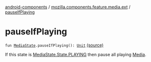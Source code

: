[android-components](../index.md) / [mozilla.components.feature.media.ext](index.md) / [pauseIfPlaying](./pause-if-playing.md)

# pauseIfPlaying

`fun `[`MediaState`](../mozilla.components.browser.state.state/-media-state/index.md)`.pauseIfPlaying(): `[`Unit`](https://kotlinlang.org/api/latest/jvm/stdlib/kotlin/-unit/index.html) [(source)](https://github.com/mozilla-mobile/android-components/blob/master/components/feature/media/src/main/java/mozilla/components/feature/media/ext/MediaState.kt#L156)

If this state is [MediaState.State.PLAYING](../mozilla.components.browser.state.state/-media-state/-state/-p-l-a-y-i-n-g.md) then pause all playing [Media](../mozilla.components.concept.engine.media/-media/index.md).

